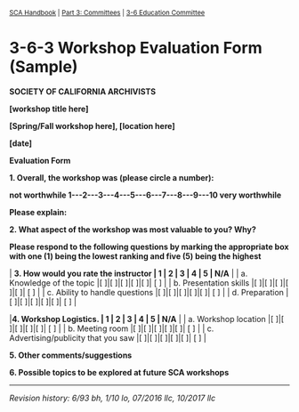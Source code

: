 <sup>[SCA Handbook](/sca-handbook/index.html) | [Part 3: Committees](../03_committees/index.html) | [3-6 Education Committee](../03_committees/03-06_education.html)</sup> 

# 3-6-3 Workshop Evaluation Form (Sample)

**SOCIETY OF CALIFORNIA ARCHIVISTS**

**[workshop title here]**

**[Spring/Fall workshop here], [location here]**

**[date]**

**Evaluation Form**

**1. Overall, the workshop was (please circle a number):**

**not worthwhile   1---2---3---4---5---6---7---8---9---10  very worthwhile**

**Please explain:**

**2. What aspect of the workshop was most valuable to you? Why?**

**Please respond to the following questions by marking the appropriate box with one (1) being the lowest ranking and five (5) being the highest**

| **3. How would you rate the instructor   | 1 | 2 | 3 | 4 | 5 | N/A** |
| a. Knowledge of the topic                |[ ]|[ ]|[ ]|[ ]|[ ]| [ ] | 
| b. Presentation skills                   |[ ]|[ ]|[ ]|[ ]|[ ]| [ ] | 
| c. Ability to handle questions           |[ ]|[ ]|[ ]|[ ]|[ ]| [ ] | 
| d. Preparation                           |[ ]|[ ]|[ ]|[ ]|[ ]| [ ] | 

|**4.	Workshop Logistics.                  | 1 | 2 | 3 | 4 | 5 | N/A** |
| a. Workshop location                     |[ ]|[ ]|[ ]|[ ]|[ ]| [ ] | 
| b. Meeting room                          |[ ]|[ ]|[ ]|[ ]|[ ]| [ ] | 
| c. Advertising/publicity that you saw    |[ ]|[ ]|[ ]|[ ]|[ ]| [ ] | 

**5. Other comments/suggestions**

**6. Possible topics to be explored at future SCA workshops**

***

_Revision history: 6/93 bh, 1/10 lo, 07/2016 llc, 10/2017 llc_
